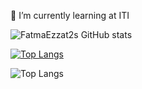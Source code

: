 🌱 I’m currently learning at ITI


![FatmaEzzat2s GitHub stats](https://github-readme-stats.vercel.app/api?username=FatmaEzzat2&show_icons=true&theme=radical)


[![Top Langs](https://github-readme-stats.vercel.app/api/top-langs/?username=FatmaEzzat2)](https://github.com/anuraghazra/github-readme-stats)

![Top Langs](https://github-readme-stats.vercel.app/api/top-langs/?username=FatmaEzzat2&layout=compact)
